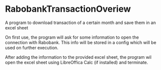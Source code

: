 # RabobankTransactionOveriew
A program to download transaction of a certain month and save them in an excel sheet

On first use, the program will ask for some information to open the connection with Rabobank. This info will be stored in a config
which will be used on further execution. 

After adding the information to the provided excel sheet, the program wil open the excel sheet using LibreOffica Calc (if installed)
and terminate.
